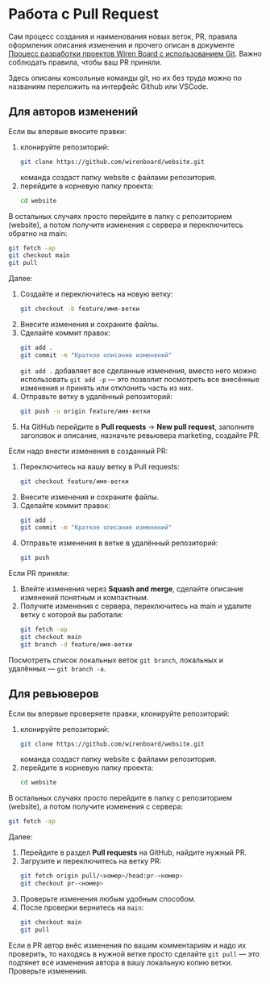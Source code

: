 # Работа с Pull Request

Сам процесс создания и наименования новых веток, PR, правила оформления описания изменения и прочего описан в документе [Процесс разработки проектов Wiren Board с использованием Git](https://github.com/wirenboard/codestyle/blob/master/workflow.md). Важно соблюдать правила, чтобы ваш PR приняли.

Здесь описаны консольные команды git, но их без труда можно по названиям переложить на интерфейс Github или VSCode.

## Для авторов изменений

Если вы впервые вносите правки:
1. клонируйте репозиторий:
   ```bash
   git clone https://github.com/wirenboard/website.git   
   ```
   команда создаст папку website с файлами репозитория.
2. перейдите в корневую папку проекта:
   ```bash
   cd website
   ```

В остальных случаях просто перейдите в папку с репозиторием (website), а потом получите изменения с сервера и переключитесь обратно на main:

```bash
git fetch -ap
git checkout main
git pull
```

Далее:

1. Создайте и переключитесь на новую ветку:
   ```bash
   git checkout -b feature/имя-ветки
   ```
2. Внесите изменения и сохраните файлы.
3. Сделайте коммит правок:
   ```bash
   git add .
   git commit -m "Краткое описание изменений"
   ```
   `git add .` добавляет все сделанные изменения, вместо него можно использовать `git add -p` — это позволит посмотреть все внесённые изменения и принять или отклонить часть из них.
4. Отправьте ветку в удалённый репозиторий:
   ```bash
   git push -u origin feature/имя-ветки
   ```
5. На GitHub перейдите в **Pull requests** → **New pull request**, заполните заголовок и описание, назначьте ревьювера marketing, создайте PR.

Если надо внести изменения в созданный PR:

1. Переключитесь на вашу ветку в Pull requests:
   ```bash
   git checkout feature/имя-ветки
   ```
2. Внесите изменения и сохраните файлы.
3. Сделайте коммит правок:
   ```bash
   git add .
   git commit -m "Краткое описание изменений"
   ```
4. Отправьте изменения в ветке в удалённый репозиторий:
   ```bash
   git push
   ```

Если PR приняли:

1. Влейте изменения через **Squash and merge**, сделайте описание изменений понятным и компактным.
2. Получите изменения с сервера, переключитесь на main и удалите ветку с которой вы работали:
   ```bash
   git fetch -ap
   git checkout main
   git branch -d feature/имя-ветки
   ```

Посмотреть список локальных веток `git branch`, локальных и удалённых — `git branch -a`.

## Для ревьюверов

Если вы впервые проверяете правки, клонируйте репозиторий:
1. клонируйте репозиторий:
   ```bash
   git clone https://github.com/wirenboard/website.git   
   ```
   команда создаст папку website с файлами репозитория.
2. перейдите в корневую папку проекта:
   ```bash
   cd website
   ```

В остальных случаях просто перейдите в папку с репозиторием (website), а потом получите изменения с сервера:

```bash
git fetch -ap
```

Далее:

1. Перейдите в раздел **Pull requests** на GitHub, найдите нужный PR.
2. Загрузите и переключитесь на ветку PR:
   ```bash
   git fetch origin pull/<номер>/head:pr-<номер>
   git checkout pr-<номер>
   ```
3. Проверьте изменения любым удобным способом.
4. После проверки вернитесь на `main`:
   ```bash
   git checkout main
   git pull
   ```

Если в PR автор внёс изменения по вашим комментариям и надо их проверить, то находясь в нужной ветке просто сделайте `git pull` — это подтянет все изменения автора в вашу локальную копию ветки. Проверьте изменения.
